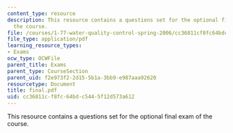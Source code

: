 ```yaml
---
content_type: resource
description: This resource contains a questions set for the optional final exam of
  the course.
file: /courses/1-77-water-quality-control-spring-2006/cc36811cf8fc64bdc5445f12d573a612_final.pdf
file_type: application/pdf
learning_resource_types:
- Exams
ocw_type: OCWFile
parent_title: Exams
parent_type: CourseSection
parent_uid: f2e973f2-2d15-5b1a-3bb9-e987aaa92620
resourcetype: Document
title: final.pdf
uid: cc36811c-f8fc-64bd-c544-5f12d573a612
---
```

This resource contains a questions set for the optional final exam of the course.

